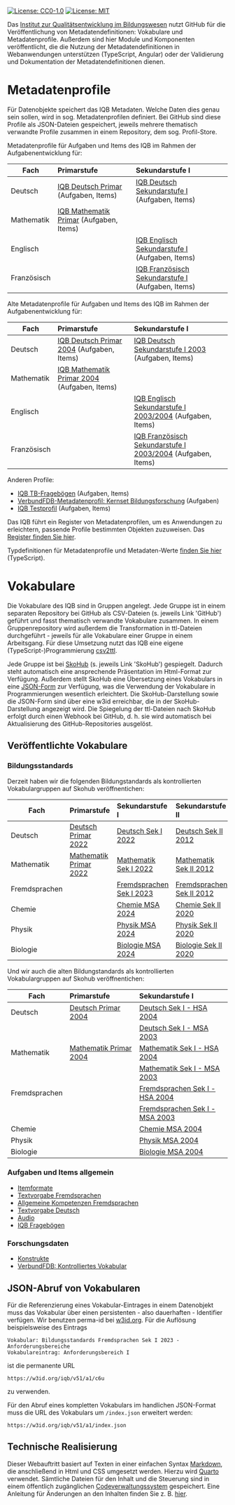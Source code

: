 [![License: CC0-1.0](https://img.shields.io/badge/License-CC0_1.0-lightgrey.svg)](http://creativecommons.org/publicdomain/zero/1.0/)
[![License: MIT](https://img.shields.io/badge/License-MIT-yellow.svg)](https://opensource.org/licenses/MIT)

Das [Institut zur Qualitätsentwicklung im Bildungswesen](https://www.iqb.hu-berlin.de) nutzt GitHub für die Veröffentlichung von Metadatendefinitionen: Vokabulare und Metadatenprofile. Außerdem sind hier Module und Komponenten veröffentlicht, die die Nutzung der Metadatendefinitionen in Webanwendungen unterstützen (TypeScript, Angular) oder der Validierung und Dokumentation der Metadatendefinitionen dienen. 

# Metadatenprofile

Für Datenobjekte speichert das IQB Metadaten. Welche Daten dies genau sein sollen, wird in sog. Metadatenprofilen definiert. Bei GitHub sind diese Profile als JSON-Dateien gespeichert, jeweils mehrere thematisch verwandte Profile zusammen in einem Repository, dem sog. Profil-Store.

Metadatenprofile für Aufgaben und Items des IQB im Rahmen der Aufgabenentwicklung für:
    
| Fach | Primarstufe | Sekundarstufe I |
|-----------------|:-------------------------|:--------------------------------|
| Deutsch         |[IQB Deutsch Primar](https://iqb-vocabs.github.io/p12/) (Aufgaben, Items) |[IQB Deutsch Sekundarstufe I](https://iqb-vocabs.github.io/p16/) (Aufgaben, Items) |
| Mathematik      |[IQB Mathematik Primar](https://iqb-vocabs.github.io/p11/) (Aufgaben, Items)|      |
| Englisch        |     |[IQB Englisch Sekundarstufe I](https://iqb-vocabs.github.io/p53/) (Aufgaben, Items) |
| Französisch     |     |[IQB Französisch Sekundarstufe I](https://iqb-vocabs.github.io/p52/) (Aufgaben, Items) |


Alte Metadatenprofile für Aufgaben und Items des IQB im Rahmen der Aufgabenentwicklung für:

| Fach | Primarstufe | Sekundarstufe I |
|-----------------|:-------------------------|:--------------------------------|
| Deutsch         |[IQB Deutsch Primar 2004](https://iqb-vocabs.github.io/p14/) (Aufgaben, Items) | [IQB Deutsch Sekundarstufe I 2003](https://iqb-vocabs.github.io/p17/) (Aufgaben, Items) |
| Mathematik      |[IQB Mathematik Primar 2004](https://iqb-vocabs.github.io/p15/) (Aufgaben, Items)|      |
| Englisch        |     |[IQB Englisch Sekundarstufe I 2003/2004](https://iqb-vocabs.github.io/p54/) (Aufgaben, Items) |
| Französisch     |     |[IQB Französisch Sekundarstufe I 2003/2004](https://iqb-vocabs.github.io/p55/) (Aufgaben, Items) |

Anderen Profile:

  * [IQB TB-Fragebögen](https://iqb-vocabs.github.io/p60/) (Aufgaben, Items)
  * [VerbundFDB-Metadatenprofil: Kernset Bildungsforschung](https://iqb-vocabs.github.io/p80/) (Aufgaben)
  * [IQB Testprofil](https://iqb-vocabs.github.io/p99/) (Aufgaben, Items)


Das IQB führt ein Register von Metadatenprofilen, um es Anwendungen zu erleichtern, passende Profile bestimmten Objekten zuzuweisen. Das [Register finden Sie hier](https://github.com/iqb-vocabs/profile-registry).

Typdefinitionen für Metadatenprofile und Metadaten-Werte [finden Sie hier](https://github.com/iqb-vocabs/metadata#readme) (TypeScript).

# Vokabulare
Die Vokabulare des IQB sind in Gruppen angelegt. Jede Gruppe ist in einem separaten Repository bei GitHub als CSV-Dateien (s. jeweils Link 'GitHub') geführt und fasst thematisch verwandte Vokabulare zusammen. In einem Gruppenrepository wird außerdem die Transformation in ttl-Dateien durchgeführt - jeweils für alle Vokabulare einer Gruppe in einem Arbeitsgang. Für diese Umsetzung nutzt das IQB eine eigene (TypeScript-)Programmierung [csv2ttl](https://github.com/iqb-vocabs/csv2ttl#readme).

Jede Gruppe ist bei [SkoHub](https://skohub.io) (s. jeweils Link 'SkoHub') gespiegelt. Dadurch steht automatisch eine ansprechende Präsentation im Html-Format zur Verfügung. Außerdem stellt SkoHub eine Übersetzung eines Vokabulars in eine [JSON-Form](#json-abruf-von-vokabularen) zur Verfügung, was die Verwendung der Vokabulare in Programmierungen wesentlich erleichtert. Die SkoHub-Darstellung sowie die JSON-Form sind über eine w3id erreichbar, die in der SkoHub-Darstellung angezeigt wird. Die Spiegelung der ttl-Dateien nach SkoHub erfolgt durch einen Webhook bei GitHub, d. h. sie wird automatisch bei Aktualisierung des GitHub-Repositories ausgelöst.

## Veröffentlichte Vokabulare

### Bildungsstandards
Derzeit haben wir die folgenden Bildungstandards als kontrollierten Vokabulargruppen auf Skohub veröffnentichen:

|Fach    | Primarstufe | Sekundarstufe I | Sekundarstufe II |
|-----------------|:--------------------|:--------------------|:---------------------|
| Deutsch         |[Deutsch Primar 2022](https://skohub.io/iqb-vocabs/v12/heads/master/index.de.html)|[Deutsch Sek I 2022](https://skohub.io/iqb-vocabs/v34/heads/master/index.de.html)|[Deutsch Sek II 2012](https://skohub.io/iqb-vocabs/v36/heads/master/index.de.html)|
| Mathematik      |[Mathematik Primar 2022](https://skohub.io/iqb-vocabs/v10/heads/master/index.de.html)| [Mathematik Sek I 2022](https://skohub.io/iqb-vocabs/v51/heads/master/index.de.html)| [Mathematik Sek II 2012](https://skohub.io/iqb-vocabs/v55/heads/master/index.de.html)|
| Fremdsprachen        || [Fremdsprachen Sek I 2023](https://skohub.io/iqb-vocabs/v56/heads/master/index.de.html)|[Fremdsprachen Sek II 2012](https://skohub.io/iqb-vocabs/v59/heads/master/index.de.html)|
| Chemie || [Chemie MSA 2024](https://skohub.io/iqb-vocabs/v41/heads/master/index.de.html)| [Chemie Sek II 2020](https://skohub.io/iqb-vocabs/v42/heads/master/index.de.html)|
| Physik || [Physik MSA 2024](https://skohub.io/iqb-vocabs/v47/heads/master/index.de.html)| [Physik Sek II 2020](https://skohub.io/iqb-vocabs/v48/heads/master/index.de.html)|
| Biologie || [Biologie MSA 2024](https://skohub.io/iqb-vocabs/v44/heads/master/index.de.html)| [Biologie Sek II 2020](https://skohub.io/iqb-vocabs/v45/heads/master/index.de.html)|

Und wir auch die alten Bildungstandards als kontrollierten Vokabulargruppen auf Skohub veröffnentichen:

|Fach    | Primarstufe | Sekundarstufe I  |
|-----------------|:--------------------|:--------------------|
| Deutsch  |[Deutsch Primar 2004](https://skohub.io/iqb-vocabs/v13/heads/master/index.de.html)      |   [Deutsch Sek I - HSA 2004](https://skohub.io/iqb-vocabs/v30/heads/master/index.de.html) |
|          |    |   [Deutsch Sek I - MSA 2003](https://skohub.io/iqb-vocabs/v31/heads/master/index.de.html) |
| Mathematik     | [Mathematik Primar 2004](https://skohub.io/iqb-vocabs/v09/heads/master/index.de.html) | [Mathematik Sek I - HSA 2004](https://skohub.io/iqb-vocabs/v52/heads/master/index.de.html) |
|          |    | [Mathematik Sek I - MSA 2003](https://skohub.io/iqb-vocabs/v53/heads/master/index.de.html) |
| Fremdsprachen || [Fremdsprachen Sek I - HSA 2004](https://skohub.io/iqb-vocabs/v58/heads/master/index.de.html) |
|           |    | [Fremdsprachen Sek I - MSA 2003](https://skohub.io/iqb-vocabs/v57/heads/master/index.de.html)    |
| Chemie ||[Chemie MSA 2004](https://skohub.io/iqb-vocabs/v40/heads/master/index.de.html)|
| Physik ||[Physik MSA 2004](https://skohub.io/iqb-vocabs/v46/heads/master/index.de.html)|
| Biologie ||[Biologie MSA 2004](https://skohub.io/iqb-vocabs/v43/heads/master/index.de.html)|

### Aufgaben und Items allgemein

* [Itemformate](https://skohub.io/iqb-vocabs/v27/heads/master/index.de.html)
* [Textvorgabe Fremdsprachen](https://skohub.io/iqb-vocabs/v25/heads/master/index.de.html)
* [Allgemeine Kompetenzen Fremdsprachen](https://skohub.io/iqb-vocabs/v26/heads/master/index.de.html)
* [Textvorgabe Deutsch](https://skohub.io/iqb-vocabs/v28/heads/master/index.de.html)
* [Audio](https://skohub.io/iqb-vocabs/v24/heads/master/index.de.html)
* [IQB Fragebögen](https://skohub.io/iqb-vocabs/v37/heads/master/index.de.html)

### Forschungsdaten

* [Konstrukte](https://skohub.io/iqb-vocabs/v87/heads/master/index.de.html)
* [VerbundFDB: Kontrolliertes Vokabular](https://skohub.io/iqb-vocabs/v85/heads/master/index.de.html)

## JSON-Abruf von Vokabularen

Für die Referenzierung eines Vokabular-Eintrages in einem Datenobjekt muss das Vokabular über einen persistenten - also dauerhaften - Identifier verfügen. Wir benutzen perma-id bei [w3id.org](https://w3id.org/). Für die Auflösung beispielsweise des Eintrags
```
Vokabular: Bildungsstandards Fremdsprachen Sek I 2023 - Anforderungsbereiche
Vokabulareintrag: Anforderungsbereich I
```

ist die permanente URL
```
https://w3id.org/iqb/v51/a1/c6u
```
zu verwenden.

Für den Abruf eines kompletten Vokabulars im handlichen JSON-Format muss die URL des Vokabulars um `/index.json` erweitert werden:
```
https://w3id.org/iqb/v51/a1/index.json
```

## Technische Realisierung

Dieser Webauftritt basiert auf Texten in einer einfachen Syntax [Markdown](https://markdown.de/), die anschließend in Html und CSS umgesetzt werden. Hierzu wird [Quarto](https://quarto.org/) verwendet. Sämtliche Dateien für den Inhalt und die Steuerung sind in einem öffentlich zugänglichen [Codeverwaltungssystem](https://github.com/verona-interfaces/verona-interfaces.github.io) gespeichert. Eine Anleitung für Änderungen an den Inhalten finden Sie z. B. [hier](https://github.com/iqb-berlin/vera-info?tab=readme-ov-file#readme).
